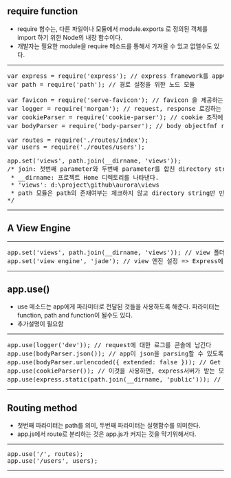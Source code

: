  ## require function
 + require 함수는, 다른 파일이나 모듈에서 module.exports 로 정의된 객체를 import 하기 위한 Node의 내장 함수이다.
 + 개발자는 필요한 module을 require 메소드를 통해서 가져올 수 있고 없앨수도 있다.
 ---
<pre>
var express = require('express'); // express framework를 app에 추가
var path = require('path'); // 경로 설정을 위한 노드 모듈

var favicon = require('serve-favicon'); // favicon 을 제공하는 express 미들웨어 이다. 이 미들웨어는 삭제해도 상관 없다.
var logger = require('morgan'); // request, response 로깅하는 미들웨어. 삭제해도 무방하다.
var cookieParser = require('cookie-parser'); // cookie 조작에 사용하는 미들웨어 이다. 만약 app에서 cookie를 사용하지 않으면 삭제해도 무방하다.
var bodyParser = require('body-parser'); // body objectfmf request에 담기 때문에 POST 파라미터를 사용할 수 있다.

var routes = require('./routes/index');
var users = require('./routes/users');

app.set('views', path.join(__dirname, 'views')); 
/* join: 첫번째 parameter와 두번째 parameter를 합친 directory string을 리턴한다.
 * __dirname: 프로젝트 Home 디렉토리를 나타낸다. 
 * 'views': d:\project\github\aurora\views  
 * path 모듈은 path의 존재여부는 체크하지 않고 directory string만 만들어 준다.
*/
</pre>
---

## A View Engine
---
<pre>
app.set('views', path.join(__dirname, 'views')); // view 폴더 설정 
app.set('view engine', 'jade'); // view 엔진 설정 => Express에게 jade template engine을 사용하도록 한다.
</pre>
---

## app.use()
+ use 메소드는 app에게 파라미터로 전달된 것들을 사용하도록 해준다. 파라미터는 function, path and function이 될수도 있다. 
+ 추가설명이 필요함
---
<pre>
app.use(logger('dev')); // request에 대한 로그를 콘솔에 남긴다
app.use(bodyParser.json()); // app이 json을 parsing할 수 있도록 해준다. 
app.use(bodyParser.urlencoded({ extended: false })); // Get request의 경우 URL로 부터 데이터를 읽을수 있게 한다. 
app.use(cookieParser()); // 이것을 사용하면, express서버가 받는 모든 request에 대해서 cookie object를 갖는다.
app.use(express.static(path.join(__dirname, 'public'))); // public 디렉토리에서 static 파일을 관리하라는 것을 app에게 알려준다.
</pre>
---

## Routing method
+ 첫번째 파라미터는 path를 의미, 두번째 파라미터는 실행함수를 의미한다. 
+ app.js에서 route로 분리하는 것은 app.js가 커지는 것을 막기위해서다.
---
<pre>
app.use('/', routes);
app.use('/users', users);
</pre>
---

